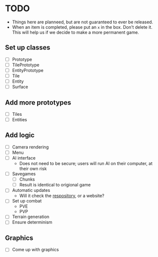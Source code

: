 # TODO

 - Things here are planneed, but are not guaranteed to ever be released.
 - When an item is completed, please put an `x` in the box. Don't delete it. This will help us if we decide to make a more permanent game.

## Set up classes
 - [ ] Prototype
 - [ ] TilePrototype
 - [ ] EntityPrototype
 - [ ] Tile
 - [ ] Entity
 - [ ] Surface

## Add more prototypes
 - [ ] Tiles
 - [ ] Entities

## Add logic
 - [ ] Camera rendering
 - [ ] Menu
 - [ ] AI interface
    - Does not need to be secure; users will run AI on their computer, at their own risk
 - [ ] Savegames
    - [ ] Chunks
    - [ ] Result is identical to origional game
 - [ ] Automatic updates
    - Will it check the [respository](https://github.com/ericl16384/BotsBuildBots/archive/main.zip), or a website?
 - [ ] Set up combat
    - PVE
    - PVP
 - [ ] Terrain generation
 - [ ] Ensure determinism

## Graphics
 - [ ] Come up with graphics
